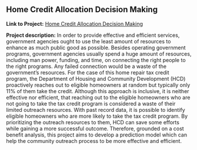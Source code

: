 ## Home Credit Allocation Decision Making

**Link to Project:** 
[Home Credit Allocation Decision Making](/508_html/HomeCredit.html)

**Project description:** 
In order to provide effective and efficient services, government agencies ought to use the least amount of resources to enhance as much public good as possible. Besides operating government programs, government agencies usually spend a huge amount of resources, including man power, funding, and time, on connecting the right people to the right programs. Any failed connection would be a waste of the government’s resources. For the case of this home repair tax credit program, the Department of Housing and Community Development (HCD) proactively reaches out to eligible homeowners at random but typically only 11% of them take the credit. Although this approach is inclusive, it is neither effective nor efficient, that reaching out to the eligible homeowners who are not going to take the tax credit program is considered a waste of their limited outreach resources. With past record data, it is possible to identify eligible homeowners who are more likely to take the tax credit program. By prioritizing the outreach resources to them, HCD can save some efforts while gaining a more successful outcome. Therefore, grounded on a cost benefit analysis, this project aims to develop a prediction model which can help the community outreach process to be more effective and efficient.